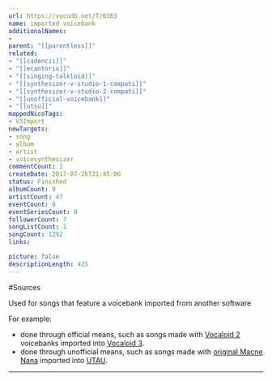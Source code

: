 ```yaml
---
url: https://vocadb.net/T/6363
name: imported voicebank
additionalNames: 
- 
parent: "[[parentless]]"
related:
- "[[cadencii]]"
- "[[ecantorix]]"
- "[[singing-talkloid]]"
- "[[synthesizer-v-studio-1-compati]]"
- "[[synthesizer-v-studio-2-compati]]"
- "[[unofficial-voicebank]]"
- "[[utsu]]"
mappedNicoTags:
- V3Import
newTargets:
- song
- album
- artist
- voicesynthesizer
commentCount: 1
createDate: 2017-07-26T21:45:06
status: Finished
albumCount: 0
artistCount: 47
eventCount: 0
eventSeriesCount: 0
followerCount: 7
songListCount: 1
songCount: 1292
links: 

picture: false
descriptionLength: 425
---
```


#Sources

Used for songs that feature a voicebank imported from another software

For example:

* done through official means, such as songs made with [Vocaloid 2](https://vocadb.net/T/474/vocaloid2) voicebanks imported into [Vocaloid 3](https://vocadb.net/T/475/vocaloid3).
* done through unofficial means, such as songs made with [original Macne Nana](https://vocadb.net/Ar/36099) imported into [UTAU](https://vocadb.net/T/447/utau).

---

